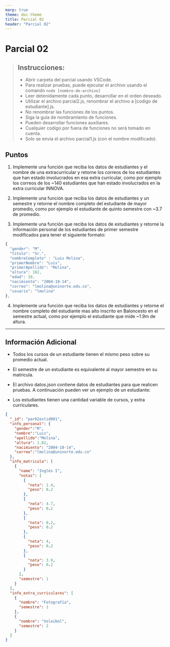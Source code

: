 ```yaml
---
marp: true
theme: doc-theme
title: Parcial 02
header: "Parcial 02"
---
```


# Parcial 02

> ## Instrucciones:
>
> - Abrir carpeta del parcial usando VSCode.
> - Para realizar pruebas, puede ejecutar el archivo usando el comando `node [nombre-de-archivo]`
> - Leer detenidamente cada punto, desarrollar en el orden deseado.
> - Utilizar el archivo parcial2.js, renombrar el archivo a [codigo de estudiante].js.
> - No renombrar las funciones de los puntos.
> - Siga la guía de nombramiento de funciones.
> - Pueden desarrollar funciones auxiliares.
> - Cualquier codigo por fuera de funciones no será tomado en cuenta.
> - Solo se envía el archivo parcial1.js (con el nombre modificado).

## Puntos

1. Implemente una función que reciba los datos de estudiantes y el nombre de una extracurricular y retorne los correos de los estudiantes que han estado involucrados en esa extra curricular, como por ejemplo los correos de los ~140 estudiantes que han estado involucrados en la extra curricular INNOVA.

2. Implemente una función que reciba los datos de estudiantes y un semestre y retorne el nombre completo del estudiante de mayor promedio, como por ejemplo el estudiante de quinto semestre con ~3.7 de promedio.

3. Implemente una función que reciba los datos de estudiantes y retorne la información personal de los estudiantes de primer semestre modificados para tener el siguiente formato:

```js
{
  "gender": "M",
  "titulo": "Sr.",
  "nombreCompleto" : "Luis Molina",
  "primerNombre": "Luis",
  "primerApellido": "Molina",
  "altura": 182,
  "edad": 19,
  "nacimiento": "2004-10-14",
  "correo": "lmolina@uninorte.edu.co",
  "usuario": "lmolina"
},
```

4. Implemente una función que reciba los datos de estudiantes y retorne el nombre completo del estudiante mas alto inscrito en Baloncesto en el semestre actual, como por ejemplo el estudiante que mide ~1.9m de altura.

---

## Información Adicional

- Todos los cursos de un estudiante tienen el mismo peso sobre su promedio actual.

- El semestre de un estudiante es equivalente al mayor semestre en su matricula.

- El archivo datos.json contiene datos de estudiantes para que realicen pruebas. A continuación pueden ver un ejemplo de un estudiante:

- Los estudiantes tienen una cantidad variable de cursos, y extra curriculares.

```json
{
  "_id": "par02estid001",
  "info_personal": {
    "gender":"M",
    "nombre":"Luis",
    "apellido":"Molina",
    "altura": 1.82,
    "nacimiento": "2004-10-14",
    "correo":"lmolina@uninorte.edu.co"
  },
  "info_matricula": [
    {
      "name": "Inglés I",
      "notas": [
        {
          "nota": 1.4,
          "peso": 0.2
        },
        {
          "nota": 4.7,
          "peso": 0.2
        },
        {
          "nota": 0.2,
          "peso": 0.2
        },
        {
          "nota": 4,
          "peso": 0.2
        },
        {
          "nota": 3.9,
          "peso": 0.2
        }
      ],
      "semestre": 1
    }
  ],
  "info_extra_curriculares": [
    {
      "nombre": "Fotografía",
      "semestre": 1
    },
    {
      "nombre": "Voleibol",
      "semestre": 2
    }
  ]
}
```
